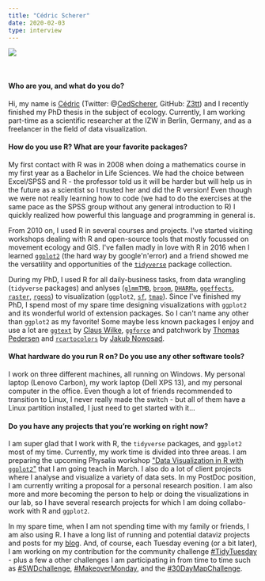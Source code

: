```yaml
---
title: "Cédric Scherer"
date: 2020-02-03
type: interview
---
```


![](/images/2020-02-03-Cedric-Scherer/photo2.jpg)  
<!--more-->
&nbsp;  

#### Who are you, and what do you do?
Hi, my name is [Cédric](https://cedricscherer.netlify.com/top/about) (Twitter: @[CedScherer](https://twitter.com/CedScherer), GitHub: [Z3tt](https://github.com/Z3tt/)) and I recently finished my PhD thesis in the subject of ecology. Currently, I am working part-time as a scientific researcher at the IZW in Berlin, Germany, and as a freelancer in the field of data visualization.   

#### How do you use R? What are your favorite packages?
My first contact with R was in 2008 when doing a mathematics course in my first year as a Bachelor in Life Sciences. We had the choice between Excel/SPSS and R - the professor told us it will be harder but will help us in the future as a scientist so I trusted her and did the R version! Even though we were not really learning how to code (we had to do the exercises at the same pace as the SPSS group without any general introduction to R) I quickly realized how powerful this language and programming in general is.  

From 2010 on, I used R in several courses and projects. I've started visiting workshops dealing with R and open-source tools that mostly focussed on movement ecology and GIS. I've fallen madly in love with R in 2016 when I learned [`ggplot2`](https://ggplot2.tidyverse.org/) (the hard way by google'n'error) and a friend showed me the versatility and opportunities of the [`tidyverse`]([`tidyverse`](https://www.tidyverse.org/)) package collection.   

During my PhD, I used R for all daily-business tasks, from data wrangling (`tidyverse` packages) and anlyses ([`glmmTMB`](https://github.com/glmmTMB/glmmTMB), [`broom`](https://broom.tidyverse.org/), [`DHARMa`](http://florianhartig.github.io/DHARMa/), [`ggeffects`](https://strengejacke.github.io/ggeffects/), [`raster`](https://cran.r-project.org/web/packages/raster/vignettes/Raster.pdf), [`rgeos`](https://r-forge.r-project.org/projects/rgeos/)) to visualization (`ggplot2`, [`sf`](https://r-spatial.github.io/sf/), [`tmap`](https://github.com/mtennekes/tmap)). Since I've finished my PhD, I spend most of my spare time designing visualizations with `ggplot2` and its wonderful world of extension packages. So I can't name any other than `ggplot2` as my favorite! Some maybe less known packages I enjoy and use a lot are [`ggtext`](https://wilkelab.org/ggtext/) by [Claus Wilke](https://twitter.com/ClausWilke), [`ggforce`](https://ggforce.data-imaginist.com/) and patchwork by [Thomas Pedersen](https://twitter.com/thomasp85) and [`rcartocolors`](https://nowosad.github.io/rcartocolor/) by [Jakub Nowosad](https://twitter.com/jakub_nowosad). 

#### What hardware do you run R on? Do you use any other software tools?  
I work on three different machines, all running on Windows. My personal laptop (Lenovo Carbon), my work laptop (Dell XPS 13), and my personal computer in the office. Even though a lot of friends recommended to transition to Linux, I never really made the switch - but all of them have a Linux partition installed, I just need to get started with it...

#### Do you have any projects that you’re working on right now?  
I am super glad that I work with R, the `tidyverse` packages, and `ggplot2` most of my time. Currently, my work time is divided into three areas.  I am preparing the upcoming Physalia workshop ["Data Visualization in R with `ggplot2`"](https://www.physalia-courses.org/courses-workshops/course56/) that I am going teach in March. I also do a lot of client projects where I analyse and visualize a variety of data sets. In my PostDoc position, I am currently writing a proposal for a personal research position. I am also more and more becoming the person to help or doing the visualizations in our lab, so I have several research projects for which I am doing collabo-work with R and `ggplot2`.  

In my spare time, when I am not spending time with my family or friends, I am also using R. I have a long list of running and potential dataviz projects and posts for my [blog](https://cedricscherer.netlify.com/). And, of course, each Tuesday evening (or a bit later), I am working on my contribution for the community challenge [#TidyTuesday](https://github.com/Z3tt/TidyTuesday) - plus a few a other challenges I am participating in from time to time such as [#SWDchallenge](https://github.com/Z3tt/SWDchallenge), [#MakeoverMonday](https://github.com/Z3tt/MakeoverMonday), and the [#30DayMapChallenge](https://github.com/Z3tt/30DayMapChallenge). 


